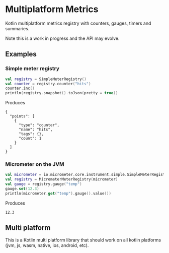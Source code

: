 # Multiplatform Metrics

Kotlin multiplatform metrics registry with counters, gauges, timers and summaries.

Note this is a work in progress and the API may evolve.

## Examples

### Simple meter registry

```kotlin
val registry = SimpleMeterRegistry()
val counter = registry.counter("hits")
counter.inc()
println(registry.snapshot().toJson(pretty = true))
```

Produces

```text
{
  "points": [
    {
      "type": "counter",
      "name": "hits",
      "tags": {},
      "count": 1
    }
  ]
}
```

### Micrometer on the JVM

```kotlin
val micrometer = io.micrometer.core.instrument.simple.SimpleMeterRegistry()
val registry = MicrometerMeterRegistry(micrometer)
val gauge = registry.gauge("temp")
gauge.set(12.3)
println(micrometer.get("temp").gauge().value())
```

Produces

```text
12.3
```

## Multi platform

This is a Kotlin multi platform library that should work on all kotlin platforms (jvm, js, wasm, native, ios, android, etc).

